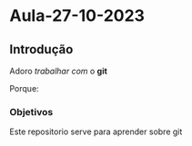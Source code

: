 # Aula-27-10-2023

## Introdução

Adoro *trabalhar* _com_ o **git**

Porque:
    
### Objetivos

Este repositorio serve para aprender sobre git